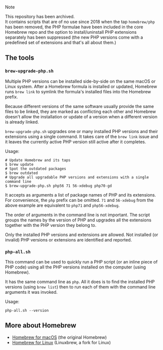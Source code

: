 > [!NOTE]
> This repository has been archived.\
> It contains scripts that are of no use since 2018
> when the tap `homebrew/php` has been removed, the PHP formulae have been included
> in the core Homebrew repo and the option to install/uninstall PHP extensions separately
> has been suppressed (the new PHP versions come with a predefined set of extensions and
> that's all about them.)

## The tools

### `brew-upgrade-php.sh`

Multiple PHP versions can be installed side-by-side on the same macOS or Linux system.
After a Homebrew formula is installed or updated, Homebrew runs `brew link` to
symlink the formula's installed files into the Homebrew prefix.

Because different versions of the same software usually provide the same files to be linked,
they are marked as conflicting each other and Homebrew doesn't allow the installation
or update of a version when a different version is already linked.

`brew-upgrade-php.sh` upgrades one or many installed PHP versions and their extensions
using a single command. It takes care of the `brew link` issue and it leaves the currently
active PHP version still active after it completes.

Usage:

    # Update Homebrew and its taps
    $ brew update
    # Spot the outdated packages
    $ brew outdated
    # Upgrade all upgradable PHP versions and extensions with a single command line
    $ brew-upgrade-php.sh php56 71 56-xdebug php70-gd

It accepts as arguments a list of package names of PHP and its extensions. For convenience,
the `php` prefix can be omitted. `71` and `56-xdebug` from the above example are equivalent
to `php71` and `php56-xdebug`.

The order of arguments in the command line is not important. The script groups the names
by the version of PHP and upgrades all the extensions together with the PHP version they
belong to.

Only the installed PHP versions and extensions are allowed. Not installed (or invalid)
PHP versions or extensions are identified and reported.


### `php-all.sh`

This command can be used to quickly run a PHP script (or an inline piece of PHP code) using
all the PHP versions installed on the computer (using Homebrew).

It has the same command line as `php`. All it does is to find the installed PHP versions
(using `brew list`) then to run each of them with the command line arguments it was invoked.

Usage:

    php-all.sh --version


## More about Homebrew

* [Homebrew for macOS][homebrew] (the original Homebrew)
* [Homebrew for Linux][linuxbrew] (Linuxbrew, a fork for Linux)


[homebrew]: http://brew.sh "Homebrew - The missing package manager for macOS"
[linuxbrew]: http://linuxbrew.sh "Linuxbrew - The Homebrew package manager for Linux"
